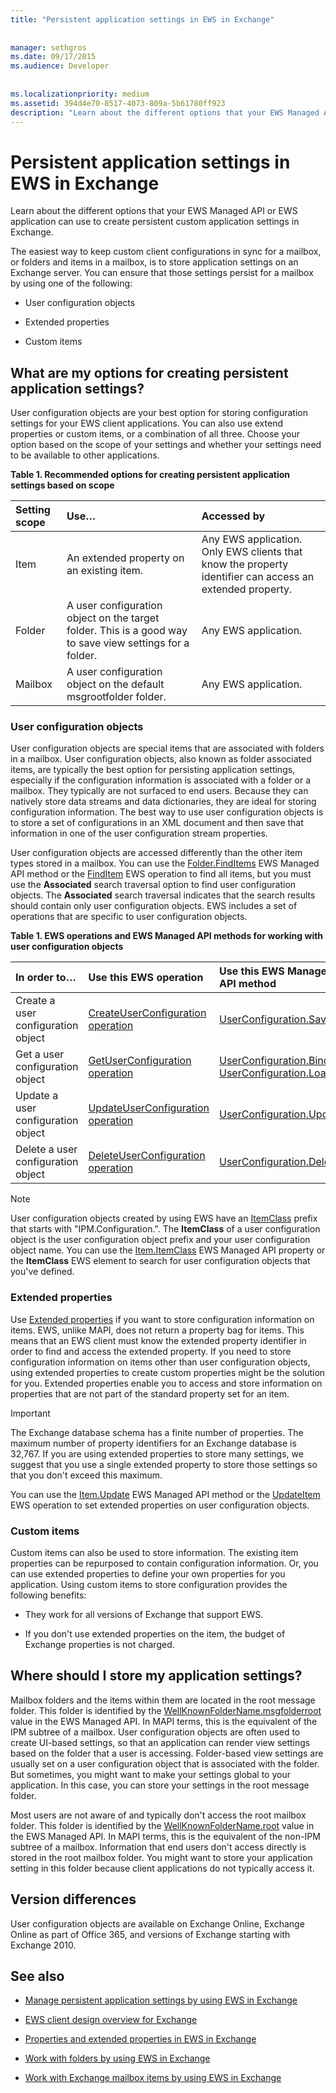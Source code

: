 ```yaml
---
title: "Persistent application settings in EWS in Exchange"
 
 
manager: sethgros
ms.date: 09/17/2015
ms.audience: Developer
 
 
ms.localizationpriority: medium
ms.assetid: 394d4e70-8517-4073-809a-5b61780ff923
description: "Learn about the different options that your EWS Managed API or EWS application can use to create persistent custom application settings in Exchange."
---
```


# Persistent application settings in EWS in Exchange

Learn about the different options that your EWS Managed API or EWS application can use to create persistent custom application settings in Exchange.
  

  
The easiest way to keep custom client configurations in sync for a mailbox, or folders and items in a mailbox, is to store application settings on an Exchange server. You can ensure that those settings persist for a mailbox by using one of the following: 
  
- User configuration objects
    
- Extended properties
    
- Custom items
    
## What are my options for creating persistent application settings?
<a name="Options"> </a>

User configuration objects are your best option for storing configuration settings for your EWS client applications. You can also use extend properties or custom items, or a combination of all three. Choose your option based on the scope of your settings and whether your settings need to be available to other applications.
  
**Table 1. Recommended options for creating persistent application settings based on scope**

|**Setting scope**|**Use…**|**Accessed by**|
|:-----|:-----|:-----|
|Item  <br/> |An extended property on an existing item.  <br/> |Any EWS application. Only EWS clients that know the property identifier can access an extended property.  <br/> |
|Folder  <br/> |A user configuration object on the target folder. This is a good way to save view settings for a folder.  <br/> |Any EWS application.  <br/> |
|Mailbox  <br/> |A user configuration object on the default msgrootfolder folder.  <br/> |Any EWS application.  <br/> |
   
### User configuration objects
<a name="UserConfig"> </a>

User configuration objects are special items that are associated with folders in a mailbox. User configuration objects, also known as folder associated items, are typically the best option for persisting application settings, especially if the configuration information is associated with a folder or a mailbox. They typically are not surfaced to end users. Because they can natively store data streams and data dictionaries, they are ideal for storing configuration information. The best way to use user configuration objects is to store a set of configurations in an XML document and then save that information in one of the user configuration stream properties.
  
User configuration objects are accessed differently than the other item types stored in a mailbox. You can use the [Folder.FindItems](https://msdn.microsoft.com/library/microsoft.exchange.webservices.data.exchangeservice.finditems%28v=EXCHG.80%29.aspx) EWS Managed API method or the [FindItem](https://msdn.microsoft.com/library/ebad6aae-16e7-44de-ae63-a95b24539729%28Office.15%29.aspx) EWS operation to find all items, but you must use the **Associated** search traversal option to find user configuration objects. The **Associated** search traversal indicates that the search results should contain only user configuration objects. EWS includes a set of operations that are specific to user configuration objects. 
  
**Table 1. EWS operations and EWS Managed API methods for working with user configuration objects**

|**In order to…**|**Use this EWS operation**|**Use this EWS Managed API method**|
|:-----|:-----|:-----|
|Create a user configuration object  <br/> |[CreateUserConfiguration operation](https://msdn.microsoft.com/library/eb5b8ab6-9743-481c-aac9-f9aa889bd353%28Office.15%29.aspx) <br/> |[UserConfiguration.Save](https://msdn.microsoft.com/library/microsoft.exchange.webservices.data.userconfiguration.save%28v=exchg.80%29.aspx) <br/> |
|Get a user configuration object  <br/> |[GetUserConfiguration operation](https://msdn.microsoft.com/library/71d50e3c-92bd-435f-8118-b28bb85f8138%28Office.15%29.aspx) <br/> |[UserConfiguration.Bind](https://msdn.microsoft.com/library/microsoft.exchange.webservices.data.userconfiguration.bind%28v=exchg.80%29.aspx) <br/> [UserConfiguration.Load](https://msdn.microsoft.com/library/microsoft.exchange.webservices.data.userconfiguration.load%28v=exchg.80%29.aspx) <br/> |
|Update a user configuration object  <br/> |[UpdateUserConfiguration operation](https://msdn.microsoft.com/library/eda73b62-6a3a-43ae-8fd9-f30892811f27%28Office.15%29.aspx) <br/> |[UserConfiguration.Update](https://msdn.microsoft.com/library/microsoft.exchange.webservices.data.userconfiguration.bind%28v=exchg.80%29.aspx) <br/> |
|Delete a user configuration object  <br/> |[DeleteUserConfiguration operation](https://msdn.microsoft.com/library/93e44690-be2d-4fdb-96a8-4ded3c193aed%28Office.15%29.aspx) <br/> |[UserConfiguration.Delete](https://msdn.microsoft.com/library/microsoft.exchange.webservices.data.userconfiguration.delete%28v=exchg.80%29.aspx) <br/> |
   
> [!NOTE]
> User configuration objects created by using EWS have an [ItemClass](https://msdn.microsoft.com/library/56020078-50b4-4880-894a-a9f234033cfb%28Office.15%29.aspx) prefix that starts with "IPM.Configuration.". The **ItemClass** of a user configuration object is the user configuration object prefix and your user configuration object name. You can use the [Item.ItemClass](https://msdn.microsoft.com/library/microsoft.exchange.webservices.data.userconfiguration.delete%28v=exchg.80%29.aspx) EWS Managed API property or the **ItemClass** EWS element to search for user configuration objects that you've defined. 
  
### Extended properties
<a name="ExtendedProperties"> </a>

Use [Extended properties](properties-and-extended-properties-in-ews-in-exchange.md) if you want to store configuration information on items. EWS, unlike MAPI, does not return a property bag for items. This means that an EWS client must know the extended property identifier in order to find and access the extended property. If you need to store configuration information on items other than user configuration objects, using extended properties to create custom properties might be the solution for you. Extended properties enable you to access and store information on properties that are not part of the standard property set for an item. 
  
> [!IMPORTANT]
> The Exchange database schema has a finite number of properties. The maximum number of property identifiers for an Exchange database is 32,767. If you are using extended properties to store many settings, we suggest that you use a single extended property to store those settings so that you don't exceed this maximum. 
  
You can use the [Item.Update](https://msdn.microsoft.com/library/microsoft.exchange.webservices.data.item.update%28v=EXCHG.80%29.aspx) EWS Managed API method or the [UpdateItem](https://msdn.microsoft.com/library/5d027523-e0bc-4da2-b60b-0cb9fc1fdfe4%28Office.15%29.aspx) EWS operation to set extended properties on user configuration objects. 
  
### Custom items
<a name="CustomItems"> </a>

Custom items can also be used to store information. The existing item properties can be repurposed to contain configuration information. Or, you can use extended properties to define your own properties for you application. Using custom items to store configuration provides the following benefits: 
  
- They work for all versions of Exchange that support EWS.
    
- If you don't use extended properties on the item, the budget of Exchange properties is not charged.
    
## Where should I store my application settings?
<a name="ApplicationSettingsLocation"> </a>

Mailbox folders and the items within them are located in the root message folder. This folder is identified by the [WellKnownFolderName.msgfolderroot](https://msdn.microsoft.com/library/office/microsoft.exchange.webservices.data.wellknownfoldername%28v=exchg.80%29.aspx) value in the EWS Managed API. In MAPI terms, this is the equivalent of the IPM subtree of a mailbox. User configuration objects are often used to create UI-based settings, so that an application can render view settings based on the folder that a user is accessing. Folder-based view settings are usually set on a user configuration object that is associated with the folder. But sometimes, you might want to make your settings global to your application. In this case, you can store your settings in the root message folder. 
  
Most users are not aware of and typically don't access the root mailbox folder. This folder is identified by the [WellKnownFolderName.root](https://msdn.microsoft.com/library/office/microsoft.exchange.webservices.data.wellknownfoldername%28v=exchg.80%29.aspx) value in the EWS Managed API. In MAPI terms, this is the equivalent of the non-IPM subtree of a mailbox. Information that end users don't access directly is stored in the root mailbox folder. You might want to store your application setting in this folder because client applications do not typically access it. 
  
## Version differences
<a name="VersionDifferences"> </a>

User configuration objects are available on Exchange Online, Exchange Online as part of Office 365, and versions of Exchange starting with Exchange 2010.
  
## See also


- [Manage persistent application settings by using EWS in Exchange](how-to-manage-persistent-application-settings-by-using-ews-in-exchange.md)
    
- [EWS client design overview for Exchange](ews-client-design-overview-for-exchange.md)
    
- [Properties and extended properties in EWS in Exchange](properties-and-extended-properties-in-ews-in-exchange.md)
    
- [Work with folders by using EWS in Exchange](how-to-work-with-folders-by-using-ews-in-exchange.md)
    
- [Work with Exchange mailbox items by using EWS in Exchange](how-to-work-with-exchange-mailbox-items-by-using-ews-in-exchange.md)
    

